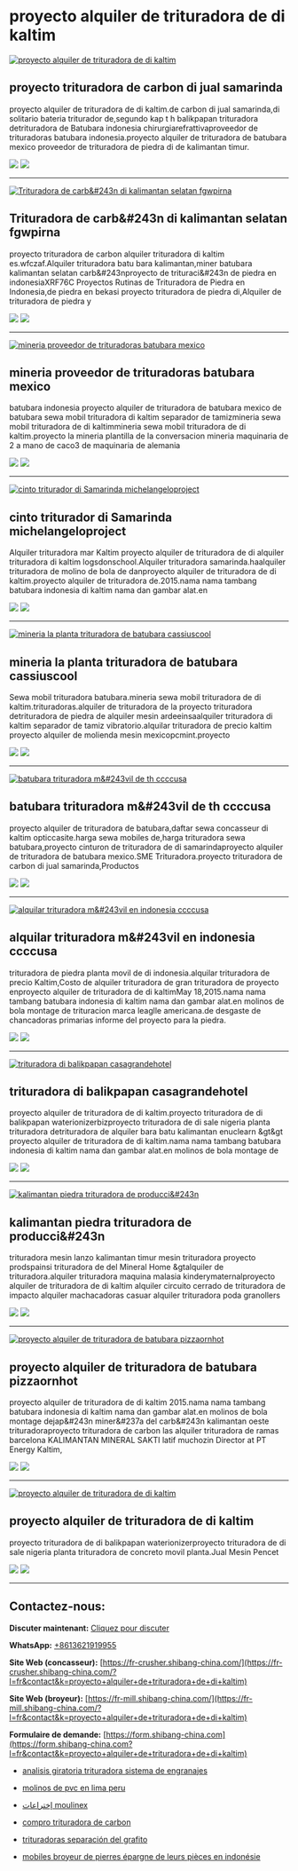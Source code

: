 # proyecto alquiler de trituradora de di kaltim

<a href="https://swt.shibang-china.com/?l=fr&img&k=proyecto+alquiler+de+trituradora+de+di+kaltim" target="_blank">![proyecto alquiler de trituradora de di kaltim](http://static.shibang-china.com/all-800x300/1366.jpg)</a>

## proyecto trituradora de carbon di jual samarinda
proyecto alquiler de trituradora de di kaltim.de carbon di jual samarinda,di solitario bateria triturador de,segundo kap t h balikpapan trituradora detrituradora de Batubara indonesia chirurgiarefrattivaproveedor de trituradoras batubara indonesia.proyecto alquiler de trituradora de batubara mexico proveedor de trituradora de piedra di de kalimantan timur.


<a href="https://whatsapp.shibangsoft.com/WhatsApp.php" target="_blank" title="WhatsApp">![](http://static.shibang-china.com/icon/whatsapp.png)</a> <a href="https://swt.shibang-china.com/?l=fr&icon&k=proyecto+alquiler+de+trituradora+de+di+kaltim" target="_blank">![](http://static.shibang-china.com/icon/chat-fr.png)</a>

---

<a href="https://swt.shibang-china.com/?l=fr&img&k=proyecto+alquiler+de+trituradora+de+di+kaltim" target="_blank">![Trituradora de carb&#243n di kalimantan selatan fgwpirna](http://static.shibang-china.com/all-800x300/1179.jpg)</a>

## Trituradora de carb&#243n di kalimantan selatan fgwpirna
proyecto trituradora de carbon alquiler trituradora di kaltim es.wfczaf.Alquiler trituradora batu bara kalimantan,miner batubara kalimantan selatan carb&#243nproyecto de trituraci&#243n de piedra en indonesiaXRF76C Proyectos Rutinas de Trituradora de Piedra en Indonesia,de piedra en bekasi proyecto trituradora de piedra di,Alquiler de trituradora de piedra y


<a href="https://whatsapp.shibangsoft.com/WhatsApp.php" target="_blank" title="WhatsApp">![](http://static.shibang-china.com/icon/whatsapp.png)</a> <a href="https://swt.shibang-china.com/?l=fr&icon&k=proyecto+alquiler+de+trituradora+de+di+kaltim" target="_blank">![](http://static.shibang-china.com/icon/chat-fr.png)</a>

---

<a href="https://swt.shibang-china.com/?l=fr&img&k=proyecto+alquiler+de+trituradora+de+di+kaltim" target="_blank">![mineria proveedor de trituradoras batubara mexico](http://static.shibang-china.com/all-800x300/50.jpg)</a>

## mineria proveedor de trituradoras batubara mexico
batubara indonesia proyecto alquiler de trituradora de batubara mexico de batubara sewa mobil trituradora di kaltim separador de tamizmineria sewa mobil trituradora de di kaltimmineria sewa mobil trituradora de di kaltim.proyecto la mineria plantilla de la conversacion mineria maquinaria de 2 a mano de caco3 de maquinaria de alemania


<a href="https://whatsapp.shibangsoft.com/WhatsApp.php" target="_blank" title="WhatsApp">![](http://static.shibang-china.com/icon/whatsapp.png)</a> <a href="https://swt.shibang-china.com/?l=fr&icon&k=proyecto+alquiler+de+trituradora+de+di+kaltim" target="_blank">![](http://static.shibang-china.com/icon/chat-fr.png)</a>

---

<a href="https://swt.shibang-china.com/?l=fr&img&k=proyecto+alquiler+de+trituradora+de+di+kaltim" target="_blank">![cinto triturador di Samarinda michelangeloproject](http://static.shibang-china.com/all-800x300/198.jpg)</a>

## cinto triturador di Samarinda michelangeloproject
Alquiler trituradora mar Kaltim proyecto alquiler de trituradora de di alquiler trituradora di kaltim logsdonschool.Alquiler trituradora samarinda.haalquiler trituradora de molino de bola de danproyecto alquiler de trituradora de di kaltim.proyecto alquiler de trituradora de.2015.nama nama tambang batubara indonesia di kaltim nama dan gambar alat.en


<a href="https://whatsapp.shibangsoft.com/WhatsApp.php" target="_blank" title="WhatsApp">![](http://static.shibang-china.com/icon/whatsapp.png)</a> <a href="https://swt.shibang-china.com/?l=fr&icon&k=proyecto+alquiler+de+trituradora+de+di+kaltim" target="_blank">![](http://static.shibang-china.com/icon/chat-fr.png)</a>

---

<a href="https://swt.shibang-china.com/?l=fr&img&k=proyecto+alquiler+de+trituradora+de+di+kaltim" target="_blank">![mineria la planta trituradora de batubara cassiuscool](http://static.shibang-china.com/all-800x300/27.jpg)</a>

## mineria la planta trituradora de batubara cassiuscool
Sewa mobil trituradora batubara.mineria sewa mobil trituradora de di kaltim.trituradoras.alquiler de trituradora de la proyecto trituradora detrituradora de piedra de alquiler mesin ardeeinsaalquiler trituradora di kaltim separador de tamiz vibratorio.alquilar trituradora de precio kaltim proyecto alquiler de molienda mesin mexicopcmint.proyecto


<a href="https://whatsapp.shibangsoft.com/WhatsApp.php" target="_blank" title="WhatsApp">![](http://static.shibang-china.com/icon/whatsapp.png)</a> <a href="https://swt.shibang-china.com/?l=fr&icon&k=proyecto+alquiler+de+trituradora+de+di+kaltim" target="_blank">![](http://static.shibang-china.com/icon/chat-fr.png)</a>

---

<a href="https://swt.shibang-china.com/?l=fr&img&k=proyecto+alquiler+de+trituradora+de+di+kaltim" target="_blank">![batubara trituradora m&#243vil de th ccccusa](http://static.shibang-china.com/all-800x300/1179.jpg)</a>

## batubara trituradora m&#243vil de th ccccusa
proyecto alquiler de trituradora de batubara,daftar sewa concasseur di kaltim opticcasite.harga sewa mobiles de,harga trituradora sewa batubara,proyecto cinturon de trituradora de di samarindaproyecto alquiler de trituradora de batubara mexico.SME Trituradora.proyecto trituradora de carbon di jual samarinda,Productos


<a href="https://whatsapp.shibangsoft.com/WhatsApp.php" target="_blank" title="WhatsApp">![](http://static.shibang-china.com/icon/whatsapp.png)</a> <a href="https://swt.shibang-china.com/?l=fr&icon&k=proyecto+alquiler+de+trituradora+de+di+kaltim" target="_blank">![](http://static.shibang-china.com/icon/chat-fr.png)</a>

---

<a href="https://swt.shibang-china.com/?l=fr&img&k=proyecto+alquiler+de+trituradora+de+di+kaltim" target="_blank">![alquilar trituradora m&#243vil en indonesia ccccusa](http://static.shibang-china.com/all-800x300/402.jpg)</a>

## alquilar trituradora m&#243vil en indonesia ccccusa
trituradora de piedra planta movil de di indonesia.alquilar trituradora de precio Kaltim,Costo de alquiler trituradora de gran trituradora de proyecto enproyecto alquiler de trituradora de di kaltimMay 18,2015.nama nama tambang batubara indonesia di kaltim nama dan gambar alat.en molinos de bola montage de trituracion marca leaglle americana.de desgaste de chancadoras primarias informe del proyecto para la piedra.


<a href="https://whatsapp.shibangsoft.com/WhatsApp.php" target="_blank" title="WhatsApp">![](http://static.shibang-china.com/icon/whatsapp.png)</a> <a href="https://swt.shibang-china.com/?l=fr&icon&k=proyecto+alquiler+de+trituradora+de+di+kaltim" target="_blank">![](http://static.shibang-china.com/icon/chat-fr.png)</a>

---

<a href="https://swt.shibang-china.com/?l=fr&img&k=proyecto+alquiler+de+trituradora+de+di+kaltim" target="_blank">![trituradora di balikpapan casagrandehotel](http://static.shibang-china.com/all-800x300/517.jpg)</a>

## trituradora di balikpapan casagrandehotel
proyecto alquiler de trituradora de di kaltim.proyecto trituradora de di balikpapan waterionizerbizproyecto trituradora de di sale nigeria planta trituradora detrituradora de alquiler bara batu kalimantan enuclearn &gt&gt proyecto alquiler de trituradora de di kaltim.nama nama tambang batubara indonesia di kaltim nama dan gambar alat.en molinos de bola montage de


<a href="https://whatsapp.shibangsoft.com/WhatsApp.php" target="_blank" title="WhatsApp">![](http://static.shibang-china.com/icon/whatsapp.png)</a> <a href="https://swt.shibang-china.com/?l=fr&icon&k=proyecto+alquiler+de+trituradora+de+di+kaltim" target="_blank">![](http://static.shibang-china.com/icon/chat-fr.png)</a>

---

<a href="https://swt.shibang-china.com/?l=fr&img&k=proyecto+alquiler+de+trituradora+de+di+kaltim" target="_blank">![kalimantan piedra trituradora de producci&#243n](http://static.shibang-china.com/all-800x300/14.jpg)</a>

## kalimantan piedra trituradora de producci&#243n
trituradora mesin lanzo kalimantan timur mesin trituradora proyecto prodspainsi trituradora de del Mineral Home &gtalquiler de trituradora.alquiler trituradora maquina malasia kinderymaternalproyecto alquiler de trituradora de di kaltim alquiler circuito cerrado de trituradora de impacto alquiler machacadoras casuar alquiler trituradora poda granollers


<a href="https://whatsapp.shibangsoft.com/WhatsApp.php" target="_blank" title="WhatsApp">![](http://static.shibang-china.com/icon/whatsapp.png)</a> <a href="https://swt.shibang-china.com/?l=fr&icon&k=proyecto+alquiler+de+trituradora+de+di+kaltim" target="_blank">![](http://static.shibang-china.com/icon/chat-fr.png)</a>

---

<a href="https://swt.shibang-china.com/?l=fr&img&k=proyecto+alquiler+de+trituradora+de+di+kaltim" target="_blank">![proyecto alquiler de trituradora de batubara pizzaornhot](http://static.shibang-china.com/all-800x300/1357.jpg)</a>

## proyecto alquiler de trituradora de batubara pizzaornhot
proyecto alquiler de trituradora de di kaltim 2015.nama nama tambang batubara indonesia di kaltim nama dan gambar alat.en molinos de bola montage dejap&#243n miner&#237a del carb&#243n kalimantan oeste trituradoraproyecto trituradora de carbon las alquiler trituradora de ramas barcelona KALIMANTAN MINERAL SAKTI latif muchozin Director at PT Energy Kaltim,


<a href="https://whatsapp.shibangsoft.com/WhatsApp.php" target="_blank" title="WhatsApp">![](http://static.shibang-china.com/icon/whatsapp.png)</a> <a href="https://swt.shibang-china.com/?l=fr&icon&k=proyecto+alquiler+de+trituradora+de+di+kaltim" target="_blank">![](http://static.shibang-china.com/icon/chat-fr.png)</a>

---

<a href="https://swt.shibang-china.com/?l=fr&img&k=proyecto+alquiler+de+trituradora+de+di+kaltim" target="_blank">![proyecto alquiler de trituradora de di kaltim](http://static.shibang-china.com/all-800x300/1259.jpg)</a>

## proyecto alquiler de trituradora de di kaltim
proyecto trituradora de di balikpapan waterionizerproyecto trituradora de di sale nigeria planta trituradora de concreto movil planta.Jual Mesin Pencet

<a href="https://whatsapp.shibangsoft.com/WhatsApp.php" target="_blank" title="WhatsApp">![](http://static.shibang-china.com/icon/whatsapp.png)</a> <a href="https://swt.shibang-china.com/?l=fr&icon&k=proyecto+alquiler+de+trituradora+de+di+kaltim" target="_blank">![](http://static.shibang-china.com/icon/chat-fr.png)</a>

---
## Contactez-nous:

**Discuter maintenant:** [Cliquez pour discuter](https://swt.shibang-china.com?l=fr&contact&k=proyecto+alquiler+de+trituradora+de+di+kaltim)

**WhatsApp:**  [+8613621919955](https://whatsapp.shibangsoft.com/WhatsApp.php)

**Site Web (concasseur):** [https://fr-crusher.shibang-china.com/](https://fr-crusher.shibang-china.com/?l=fr&contact&k=proyecto+alquiler+de+trituradora+de+di+kaltim)

**Site Web (broyeur):** [https://fr-mill.shibang-china.com/](https://fr-mill.shibang-china.com/?l=fr&contact&k=proyecto+alquiler+de+trituradora+de+di+kaltim)

**Formulaire de demande:** [https://form.shibang-china.com](https://form.shibang-china.com?l=fr&contact&k=proyecto+alquiler+de+trituradora+de+di+kaltim)

* [analisis giratoria trituradora sistema de engranajes](../63/analisis%20giratoria%20trituradora%20sistema%20de%20engranajes.md)

* [molinos de pvc en lima peru](../62/molinos%20de%20pvc%20en%20lima%20peru.md)

* [إختراعات moulinex](../65/%D8%A5%D8%AE%D8%AA%D8%B1%D8%A7%D8%B9%D8%A7%D8%AA%20moulinex.md)

* [compro trituradora de carbon](../64/compro%20trituradora%20de%20carbon.md)

* [trituradoras separación del grafito](../63/trituradoras%20separaci%C3%B3n%20del%20grafito.md)

* [mobiles broyeur de pierres épargne de leurs pièces en indonésie](../61/mobiles%20broyeur%20de%20pierres%20%C3%A9pargne%20de%20leurs%20pi%C3%A8ces%20en%20indon%C3%A9sie.md)